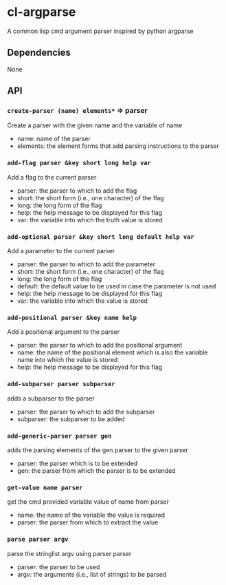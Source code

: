 # cl-argparse
A common lisp cmd argument parser inspired by python argparse

## Dependencies

None


## API

### `create-parser (name) elements*` => parser

Create a parser with the given name and the variable of name

- name: name of the parser
- elements: the element forms that add parsing instructions to the parser

### `add-flag parser &key short long help var`

Add a flag to the current parser

- parser: the parser to which to add the flag
- short: the short form (i.e., one character) of the flag
- long: the long form of the flag
- help: the help message to be displayed for this flag
- var: the variable into which the truth value is stored


### `add-optional parser &key short long default help var`

Add a parameter to the current parser

- parser: the parser to which to add the parameter
- short: the short form (i.e., one character) of the flag
- long: the long form of the flag
- default: the default value to be used in case the parameter is not used
- help: the help message to be displayed for this flag
- var: the variable into which the value is stored


### `add-positional parser &key name help`

Add a positional argument to the parser

- parser: the parser to which to add the positional argument
- name: the name of the positional element which is also the variable name into which the value is stored
- help:  the help message to be displayed for this flag


### `add-subparser parser subparser`

adds a subparser to the parser

- parser: the parser to which to add the subparser
- subparser: the subparser to be added


### `add-generic-parser parser gen`

adds the parsing elements of the gen parser to the given parser

- parser: the parser which is to be extended
- gen: the parser from which the parser is to be extended


### `get-value name parser`

get the cmd provided variable value of name from parser

- name: the name of the variable the value is required
- parser: the parser from which to extract the value


### `parse parser argv`

parse the stringlist argv using parser parser

- parser: the parser to be used
- argv: the arguments (i.e., list of strings) to be parsed
